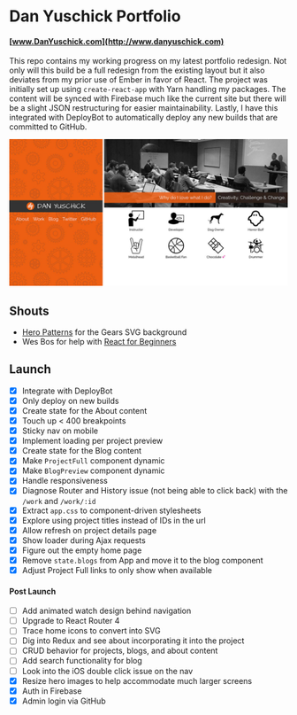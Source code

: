 # Dan Yuschick Portfolio
#### [www.DanYuschick.com](http://www.danyuschick.com)

This repo contains my working progress on my latest portfolio redesign. Not only will this build be a full redesign from the existing layout but it also deviates from my prior use of Ember in favor of React. The project was initially set up using `create-react-app` with Yarn handling my packages. The content will be synced with Firebase much like the current site but there will be a slight JSON restructuring for easier maintainability. Lastly, I have this integrated with DeployBot to automatically deploy any new builds that are committed to GitHub.

![Dan Yuschick dot com](https://github.com/yuschick/portfolio/blob/master/src/images/screenshot.jpg)

## Shouts
- [Hero Patterns](http://www.heropatterns.com/) for the Gears SVG background
- Wes Bos for help with [React for Beginners](http://www.reactforbeginners.com)

## Launch
- [x] Integrate with DeployBot
 - [x] Only deploy on new builds
- [x] Create state for the About content
- [x] Touch up < 400 breakpoints
- [x] Sticky nav on mobile
- [x] Implement loading per project preview
- [x] Create state for the Blog content
- [x] Make `ProjectFull` component dynamic
- [x] Make `BlogPreview` component dynamic
- [x] Handle responsiveness
- [x] Diagnose Router and History issue (not being able to click back) with the `/work` and `/work/:id`
- [x] Extract `app.css` to component-driven stylesheets
- [x] Explore using project titles instead of IDs in the url
- [x] Allow refresh on project details page
- [x] Show loader during Ajax requests
- [x] Figure out the empty home page
- [x] Remove `state.blogs` from App and move it to the blog component
- [x] Adjust Project Full links to only show when available

#### Post Launch
- [ ] Add animated watch design behind navigation
- [ ] Upgrade to React Router 4
- [ ] Trace home icons to convert into SVG
- [ ] Dig into Redux and see about incorporating it into the project
- [ ] CRUD behavior for projects, blogs, and about content
- [ ] Add search functionality for blog
- [ ] Look into the iOS double click issue on the nav
- [x] Resize hero images to help accommodate much larger screens
- [x] Auth in Firebase
- [x] Admin login via GitHub
